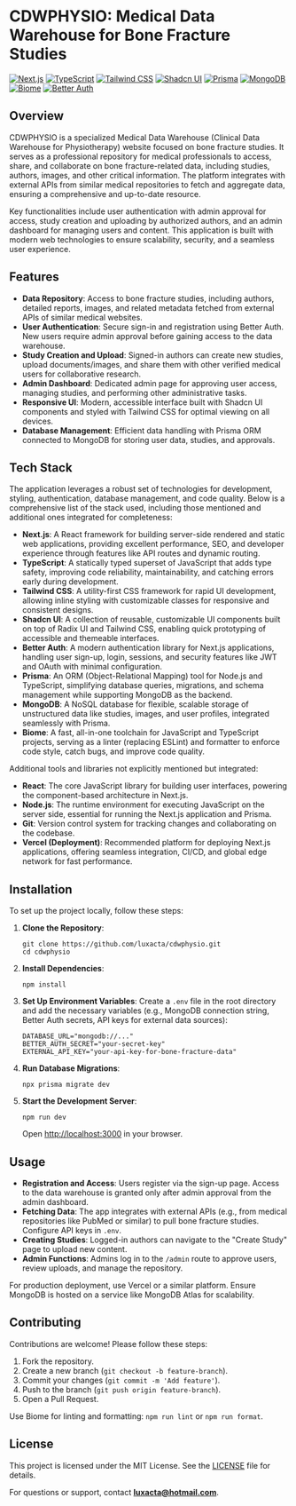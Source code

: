 # CDWPHYSIO: Medical Data Warehouse for Bone Fracture Studies

[![Next.js](https://img.shields.io/badge/Next.js-000000?style=flat&logo=next.js&logoColor=white)](https://nextjs.org/)
[![TypeScript](https://img.shields.io/badge/TypeScript-007ACC?style=flat&logo=typescript&logoColor=white)](https://www.typescriptlang.org/)
[![Tailwind CSS](https://img.shields.io/badge/Tailwind%20CSS-38B2AC?style=flat&logo=tailwind-css&logoColor=white)](https://tailwindcss.com/)
[![Shadcn UI](https://img.shields.io/badge/Shadcn%20UI-000000?style=flat&logo=shadcnui&logoColor=white)](https://ui.shadcn.com/)
[![Prisma](https://img.shields.io/badge/Prisma-2D3748?style=flat&logo=prisma&logoColor=white)](https://www.prisma.io/)
[![MongoDB](https://img.shields.io/badge/MongoDB-47A248?style=flat&logo=mongodb&logoColor=white)](https://www.mongodb.com/)
[![Biome](https://img.shields.io/badge/Biome-000000?style=flat&logo=biome&logoColor=white)](https://biomejs.dev/)
[![Better Auth](https://img.shields.io/badge/Better%20Auth-000000?style=flat&logo=auth&logoColor=white)](https://better-auth.com/)

## Overview

CDWPHYSIO is a specialized Medical Data Warehouse (Clinical Data Warehouse for Physiotherapy) website focused on bone
fracture studies. It serves as a professional repository for medical professionals to access, share, and collaborate on
bone fracture-related data, including studies, authors, images, and other critical information. The platform integrates
with external APIs from similar medical repositories to fetch and aggregate data, ensuring a comprehensive and
up-to-date resource.

Key functionalities include user authentication with admin approval for access, study creation and uploading by
authorized authors, and an admin dashboard for managing users and content. This application is built with modern web
technologies to ensure scalability, security, and a seamless user experience.

## Features

- **Data Repository**: Access to bone fracture studies, including authors, detailed reports, images, and related
  metadata fetched from external APIs of similar medical websites.
- **User Authentication**: Secure sign-in and registration using Better Auth. New users require admin approval before
  gaining access to the data warehouse.
- **Study Creation and Upload**: Signed-in authors can create new studies, upload documents/images, and share them with
  other verified medical users for collaborative research.
- **Admin Dashboard**: Dedicated admin page for approving user access, managing studies, and performing other
  administrative tasks.
- **Responsive UI**: Modern, accessible interface built with Shadcn UI components and styled with Tailwind CSS for
  optimal viewing on all devices.
- **Database Management**: Efficient data handling with Prisma ORM connected to MongoDB for storing user data, studies,
  and approvals.

## Tech Stack

The application leverages a robust set of technologies for development, styling, authentication, database management,
and code quality. Below is a comprehensive list of the stack used, including those mentioned and additional ones
integrated for completeness:

- **Next.js**: A React framework for building server-side rendered and static web applications, providing excellent
  performance, SEO, and developer experience through features like API routes and dynamic routing.
- **TypeScript**: A statically typed superset of JavaScript that adds type safety, improving code reliability,
  maintainability, and catching errors early during development.
- **Tailwind CSS**: A utility-first CSS framework for rapid UI development, allowing inline styling with customizable
  classes for responsive and consistent designs.
- **Shadcn UI**: A collection of reusable, customizable UI components built on top of Radix UI and Tailwind CSS,
  enabling quick prototyping of accessible and themeable interfaces.
- **Better Auth**: A modern authentication library for Next.js applications, handling user sign-up, login, sessions, and
  security features like JWT and OAuth with minimal configuration.
- **Prisma**: An ORM (Object-Relational Mapping) tool for Node.js and TypeScript, simplifying database queries,
  migrations, and schema management while supporting MongoDB as the backend.
- **MongoDB**: A NoSQL database for flexible, scalable storage of unstructured data like studies, images, and user
  profiles, integrated seamlessly with Prisma.
- **Biome**: A fast, all-in-one toolchain for JavaScript and TypeScript projects, serving as a linter (replacing ESLint)
  and formatter to enforce code style, catch bugs, and improve code quality.

Additional tools and libraries not explicitly mentioned but integrated:

- **React**: The core JavaScript library for building user interfaces, powering the component-based architecture in
  Next.js.
- **Node.js**: The runtime environment for executing JavaScript on the server side, essential for running the Next.js
  application and Prisma.
- **Git**: Version control system for tracking changes and collaborating on the codebase.
- **Vercel (Deployment)**: Recommended platform for deploying Next.js applications, offering seamless integration,
  CI/CD, and global edge network for fast performance.

## Installation

To set up the project locally, follow these steps:

1. **Clone the Repository**:
   ```
   git clone https://github.com/luxacta/cdwphysio.git
   cd cdwphysio
   ```

2. **Install Dependencies**:
   ```
   npm install
   ```

3. **Set Up Environment Variables**:
   Create a `.env` file in the root directory and add the necessary variables (e.g., MongoDB connection string, Better
   Auth secrets, API keys for external data sources):
   ```
   DATABASE_URL="mongodb://..."
   BETTER_AUTH_SECRET="your-secret-key"
   EXTERNAL_API_KEY="your-api-key-for-bone-fracture-data"
   ```

4. **Run Database Migrations**:
   ```
   npx prisma migrate dev
   ```

5. **Start the Development Server**:
   ```
   npm run dev
   ```
   Open [http://localhost:3000](http://localhost:3000) in your browser.

## Usage

- **Registration and Access**: Users register via the sign-up page. Access to the data warehouse is granted only after
  admin approval from the admin dashboard.
- **Fetching Data**: The app integrates with external APIs (e.g., from medical repositories like PubMed or similar) to
  pull bone fracture studies. Configure API keys in `.env`.
- **Creating Studies**: Logged-in authors can navigate to the "Create Study" page to upload new content.
- **Admin Functions**: Admins log in to the `/admin` route to approve users, review uploads, and manage the repository.

For production deployment, use Vercel or a similar platform. Ensure MongoDB is hosted on a service like MongoDB Atlas
for scalability.

## Contributing

Contributions are welcome! Please follow these steps:

1. Fork the repository.
2. Create a new branch (`git checkout -b feature-branch`).
3. Commit your changes (`git commit -m 'Add feature'`).
4. Push to the branch (`git push origin feature-branch`).
5. Open a Pull Request.

Use Biome for linting and formatting: `npm run lint` or `npm run format`.

## License

This project is licensed under the MIT License. See the [LICENSE](https://opensource.org/license/mit) file for details.

For questions or support, contact **[luxacta@hotmail.com](mailto:luxacta@hotmail.com)**.
